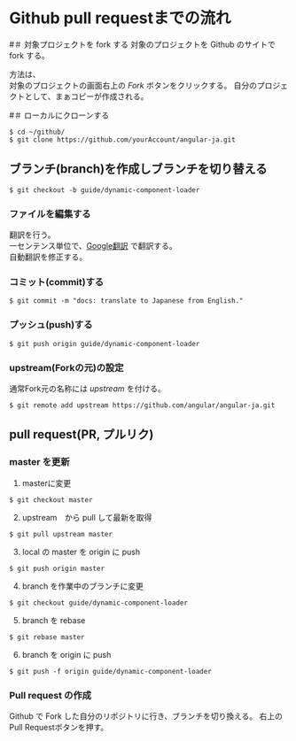 # Github pull requestまでの流れ

#＃ 対象プロジェクトを fork する
対象のプロジェクトを Github のサイトで fork する。  

方法は、  
対象のプロジェクトの画面右上の _Fork_ ボタンをクリックする。
自分のプロジェクトとして、まぁコピーが作成される。

#＃ ローカルにクローンする

```shell
$ cd ~/github/
$ git clone https://github.com/yourAccount/angular-ja.git
```

## ブランチ(branch)を作成しブランチを切り替える

```shell
$ git checkout -b guide/dynamic-component-loader
```

### ファイルを編集する
翻訳を行う。  
一センテンス単位で、[Google翻訳](https://translate.google.co.jp/?hl=ja&authuser=0) で翻訳する。  
 自動翻訳を修正する。  

### コミット(commit)する

```shell
$ git commit -m "docs: translate to Japanese from English."
```

### プッシュ(push)する

```shell
$ git push origin guide/dynamic-component-loader
```

### upstream(Forkの元)の設定
通常Fork元の名称には *upstream* を付ける。

```shell
$ git remote add upstream https://github.com/angular/angular-ja.git
```

## pull request(PR, プルリク)

### master を更新

1. masterに変更
```shell
$ git checkout master
```

2. upstream　から pull して最新を取得
```shell
$ git pull upstream master
```

3. local の master を origin に push
```shell
$ git push origin master
```

4. branch を作業中のブランチに変更
```shell
$ git checkout guide/dynamic-component-loader
```

5. branch を rebase
```shell
$ git rebase master
```

6. branch を origin に push
```shell
$ git push -f origin guide/dynamic-component-loader
```

### Pull request の作成
Github で Fork した自分のリポジトリに行き、ブランチを切り換える。
右上の Pull Requestボタンを押す。
